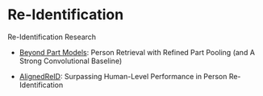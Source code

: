 # Re-Identification
Re-Identification Research

 - [Beyond Part Models](https://github.com/Oh-Yoojin/Research-Paper-Review/tree/master/Re-Identification/PCB_RPP): Person Retrieval with Refined Part Pooling (and A Strong Convolutional Baseline)
 
 - [AlignedReID](https://github.com/Oh-Yoojin/Research-Paper-Review/tree/master/Re-Identification/AlignedReID): Surpassing Human-Level Performance in Person Re-Identification
